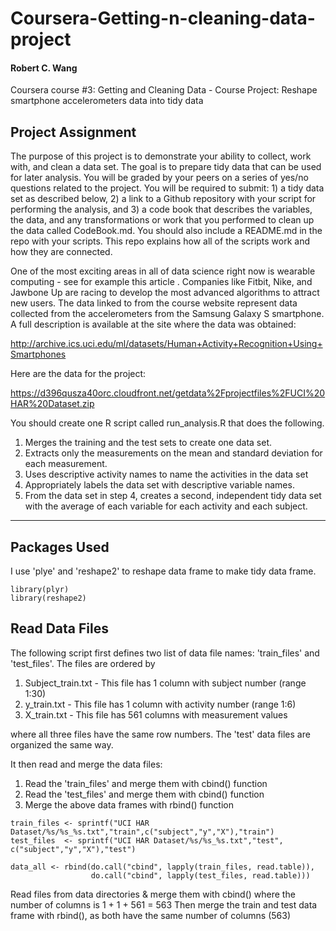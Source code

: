 # Coursera-Getting-n-cleaning-data-project

#### Robert C. Wang

Coursera course #3: Getting and Cleaning Data - Course Project: Reshape smartphone accelerometers data into tidy data 

## Project Assignment

The purpose of this project is to demonstrate your ability to collect, work with, and clean a data set. The goal is to prepare tidy data that can be used for later analysis. You will be graded by your peers on a series of yes/no questions related to the project. You will be required to submit: 1) a tidy data set as described below, 2) a link to a Github repository with your script for performing the analysis, and 3) a code book that describes the variables, the data, and any transformations or work that you performed to clean up the data called CodeBook.md. You should also include a README.md in the repo with your scripts. This repo explains how all of the scripts work and how they are connected.  

One of the most exciting areas in all of data science right now is wearable computing - see for example this article . Companies like Fitbit, Nike, and Jawbone Up are racing to develop the most advanced algorithms to attract new users. The data linked to from the course website represent data collected from the accelerometers from the Samsung Galaxy S smartphone. A full description is available at the site where the data was obtained: 

http://archive.ics.uci.edu/ml/datasets/Human+Activity+Recognition+Using+Smartphones 

Here are the data for the project: 

https://d396qusza40orc.cloudfront.net/getdata%2Fprojectfiles%2FUCI%20HAR%20Dataset.zip 

You should create one R script called run_analysis.R that does the following. 

1. Merges the training and the test sets to create one data set.
1. Extracts only the measurements on the mean and standard deviation for each measurement. 
1. Uses descriptive activity names to name the activities in the data set
1. Appropriately labels the data set with descriptive variable names. 
1. From the data set in step 4, creates a second, independent tidy data set with the average of each variable for each activity and each subject.

---

## Packages Used

I use 'plye' and 'reshape2' to reshape data frame to make tidy data frame.

```{r}
library(plyr)
library(reshape2)
```

## Read Data Files

The following script first defines two list of data file names:
'train_files' and 'test_files'.
The files are ordered by 

1. Subject_train.txt - This file has 1 column with subject number (range 1:30)
1. y_train.txt - This file has 1 column with activity number (range 1:6)
1. X_train.txt - This file has 561 columns with measurement values

where all three files have the same row numbers.
The 'test' data files are organized the same way.

It then read and merge the data files:

1. Read the 'train_files' and merge them with cbind() function 
1. Read the 'test_files' and merge them with cbind() function 
1. Merge the above data frames with rbind() function

```{r}
train_files <- sprintf("UCI HAR Dataset/%s/%s_%s.txt","train",c("subject","y","X"),"train")
test_files  <- sprintf("UCI HAR Dataset/%s/%s_%s.txt","test", c("subject","y","X"),"test")

data_all <- rbind(do.call("cbind", lapply(train_files, read.table)),
                  do.call("cbind", lapply(test_files, read.table)))
```

Read files from data directories & merge them with cbind()
where the number of columns is 1 + 1 + 561 = 563
Then merge the train and test data frame with rbind(),
as both have the same number of columns (563)



